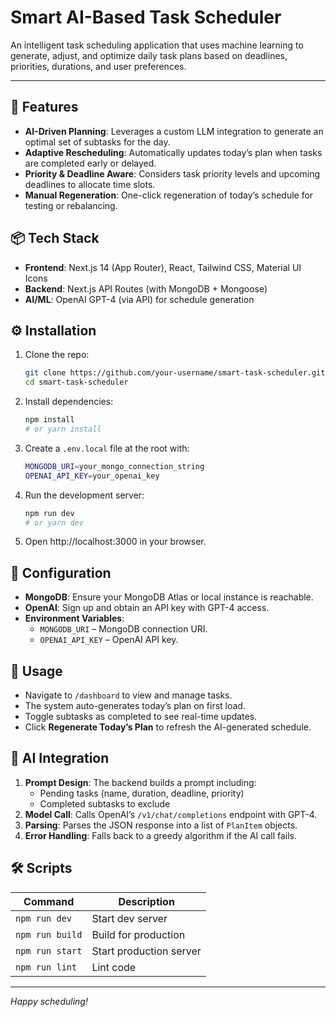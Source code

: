 # Smart AI-Based Task Scheduler

An intelligent task scheduling application that uses machine learning to generate, adjust, and optimize daily task plans based on deadlines, priorities, durations, and user preferences.

---

## 🚀 Features

- **AI-Driven Planning**: Leverages a custom LLM integration to generate an optimal set of subtasks for the day.
- **Adaptive Rescheduling**: Automatically updates today’s plan when tasks are completed early or delayed.
- **Priority & Deadline Aware**: Considers task priority levels and upcoming deadlines to allocate time slots.
- **Manual Regeneration**: One-click regeneration of today’s schedule for testing or rebalancing.

## 📦 Tech Stack

- **Frontend**: Next.js 14 (App Router), React, Tailwind CSS, Material UI Icons
- **Backend**: Next.js API Routes (with MongoDB + Mongoose)
- **AI/ML**: OpenAI GPT-4 (via API) for schedule generation

## ⚙️ Installation

1. Clone the repo:
   ```bash
   git clone https://github.com/your-username/smart-task-scheduler.git
   cd smart-task-scheduler
   ```
2. Install dependencies:
   ```bash
   npm install
   # or yarn install
   ```
3. Create a `.env.local` file at the root with:
   ```bash
   MONGODB_URI=your_mongo_connection_string
   OPENAI_API_KEY=your_openai_key
   ```
4. Run the development server:
   ```bash
   npm run dev
   # or yarn dev
   ```
5. Open http://localhost:3000 in your browser.

## 🔧 Configuration

- **MongoDB**: Ensure your MongoDB Atlas or local instance is reachable.
- **OpenAI**: Sign up and obtain an API key with GPT-4 access.
- **Environment Variables**:
  - `MONGODB_URI` – MongoDB connection URI.
  - `OPENAI_API_KEY` – OpenAI API key.

## 📖 Usage

- Navigate to `/dashboard` to view and manage tasks.
- The system auto-generates today’s plan on first load.
- Toggle subtasks as completed to see real-time updates.
- Click **Regenerate Today’s Plan** to refresh the AI-generated schedule.

## 🧠 AI Integration

1. **Prompt Design**: The backend builds a prompt including:
   - Pending tasks (name, duration, deadline, priority)
   - Completed subtasks to exclude
2. **Model Call**: Calls OpenAI’s `/v1/chat/completions` endpoint with GPT-4.
3. **Parsing**: Parses the JSON response into a list of `PlanItem` objects.
4. **Error Handling**: Falls back to a greedy algorithm if the AI call fails.

## 🛠️ Scripts

| Command       | Description                         |
| ------------- | ----------------------------------- |
| `npm run dev` | Start dev server                    |
| `npm run build` | Build for production              |
| `npm run start` | Start production server           |
| `npm run lint` | Lint code                          |



---

*Happy scheduling!*
